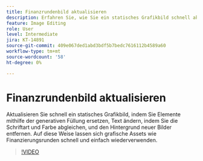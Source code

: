 ```yaml
---
title: Finanzrundenbild aktualisieren
description: Erfahren Sie, wie Sie ein statisches Grafikbild schnell aktualisieren.
feature: Image Editing
role: User
level: Intermediate
jira: KT-14891
source-git-commit: 409e067ded1abd3bdf5b7bedc7616112b4589a60
workflow-type: tm+mt
source-wordcount: '58'
ht-degree: 0%

---
```


# Finanzrundenbild aktualisieren

Aktualisieren Sie schnell ein statisches Grafikbild, indem Sie Elemente mithilfe der generativen Füllung ersetzen, Text ändern, indem Sie die Schriftart und Farbe abgleichen, und den Hintergrund neuer Bilder entfernen. Auf diese Weise lassen sich grafische Assets wie Finanzierungsrunden schnell und einfach wiederverwenden.

>[!VIDEO](https://video.tv.adobe.com/v/3427116?quality=12&learn=on&hidetitle=true)

